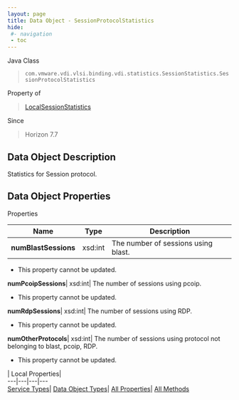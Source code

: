 ```yaml
---
layout: page
title: Data Object - SessionProtocolStatistics
hide:
 #- navigation
 - toc
---
```






Java Class  
> `com.vmware.vdi.vlsi.binding.vdi.statistics.SessionStatistics.SessionProtocolStatistics`

Property of  
> [LocalSessionStatistics](vdi.statistics.SessionStatistics.LocalSessionStatistics.md#field_detail)

Since  
> Horizon 7.7


## Data Object Description 

Statistics for Session protocol. 

## Data Object Properties

Properties

Name |  Type |  Description   
---|---|---  
**numBlastSessions**|  xsd:int|  The number of sessions using blast.   


 * This property cannot be updated.

  
**numPcoipSessions**|  xsd:int|  The number of sessions using pcoip.   


 * This property cannot be updated.

  
**numRdpSessions**|  xsd:int|  The number of sessions using RDP.   


 * This property cannot be updated.

  
**numOtherProtocols**|  xsd:int|  The number of sessions using protocol not belonging to blast, pcoip, RDP.   


 * This property cannot be updated.

  
  
  
 | Local Properties|   
---|---|---|---  
[Service Types](index-mo_types.md)| [Data Object Types](index-do_types.md)| [All Properties](index-properties.md)| [All Methods](index-methods.md)  
  
  
